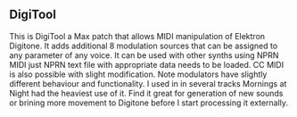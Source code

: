 ## DigiTool ##

This is DigiTool a Max patch that allows MIDI manipulation of Elektron Digitone. It adds additional 8 modulation sources that can be assigned to any parameter of any voice. 
It can be used with other synths using NPRN MIDI just NPRN text file with appropriate data needs to be loaded. CC MIDI is also possible with slight modification. 
Note modulators have slightly different behaviour and functionality. I used in in several tracks Mornings at Night had the heaviest use of it. Find it great for generation of new sounds or brining more movement to Digitone before I start processing it externally. 
